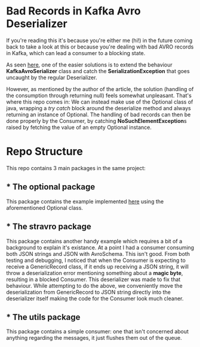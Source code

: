 # Bad Records in Kafka Avro Deserializer

If you're reading this it's because you're either me (hi!) in the future coming back to take a look at this or because you're dealing with bad AVRO records in Kafka, which can lead a consumer to a blocking state.

As seen [here](https://jonboulineau.me/blog/kafka/dealing-with-bad-records-in-kafka), one of the easier solutions is to extend the behaviour **KafkaAvroSerializer** class and catch the **SerializationException** that goes uncaught by the regular Deserializer.

However, as mentioned by the author of the article, the solution (handling of the consumption through returning null) feels somewhat unpleasant. That's where this repo comes in: We can instead make use of the Optional class of java, wrapping a *try catch* block around the deserialize method and always returning an instance of Optional. The handling of bad records can then be done properly by the Consumer, by catching **NoSuchElementException**s raised by fetching the value of an empty Optional instance.

# Repo Structure

This repo contains 3 main packages in the same project:
## * The optional package
This package contains the example implemented [here](https://jonboulineau.me/blog/kafka/dealing-with-bad-records-in-kafka) using the aforementioned Optional class.
## * The stravro package
This package contains another handy example which requires a bit of a background to explain it's existance. At a point I had a consumer consuming both JSON strings and JSON with AvroSchema. This isn't good. From both testing and debugging, I noticed that when the Consumer is expecting to receive a GenericRecord class, if it ends up receiving a JSON string, it will throw a deserialization error mentioning something about a **magic byte**, resulting in a blocked Consumer. This deserializer was made to fix that behaviour.
While attempting to do the above, we conveniently move the deserialization from GenericRecord to JSON string directly into the deserializer itself making the code for the Consumer look much cleaner.
## * The utils package
This package contains a simple consumer: one that isn't concerned about anything regarding the messages, it just flushes them out of the queue.
